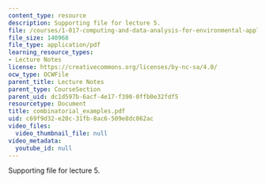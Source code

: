 ```yaml
---
content_type: resource
description: Supporting file for lecture 5.
file: /courses/1-017-computing-and-data-analysis-for-environmental-applications-fall-2003/c69f9d32e20c31fb8ac6509e8dc062ac_combinatorial_examples.pdf
file_size: 140968
file_type: application/pdf
learning_resource_types:
- Lecture Notes
license: https://creativecommons.org/licenses/by-nc-sa/4.0/
ocw_type: OCWFile
parent_title: Lecture Notes
parent_type: CourseSection
parent_uid: dc1d597b-6acf-4e17-f390-0ffb0e32fdf5
resourcetype: Document
title: combinatorial_examples.pdf
uid: c69f9d32-e20c-31fb-8ac6-509e8dc062ac
video_files:
  video_thumbnail_file: null
video_metadata:
  youtube_id: null
---
```

Supporting file for lecture 5.